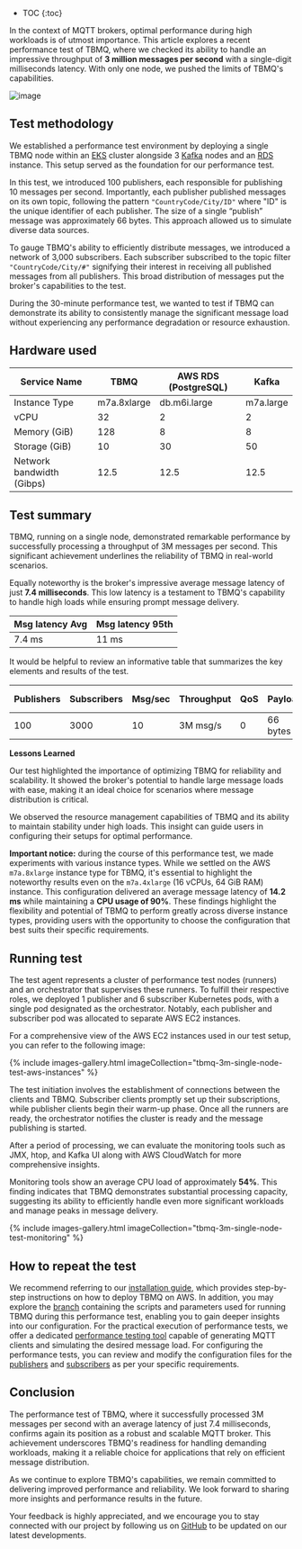 
* TOC
{:toc}

In the context of MQTT brokers, optimal performance during high workloads is of utmost importance. 
This article explores a recent performance test of TBMQ, where we checked its ability to handle an impressive throughput of **3 million messages per second** with a single-digit milliseconds latency.
With only one node, we pushed the limits of TBMQ's capabilities.

![image](/images/mqtt-broker/reference/single-node-test/tbmq-perf-test-diagram.png)

## Test methodology

We established a performance test environment by deploying a single TBMQ node within an [EKS](https://aws.amazon.com/eks/) cluster alongside 3 [Kafka](https://kafka.apache.org/) nodes 
and an [RDS](https://aws.amazon.com/rds/) instance. This setup served as the foundation for our performance test.

In this test, we introduced 100 publishers, each responsible for publishing 10 messages per second. 
Importantly, each publisher published messages on its own topic, following the pattern `"CountryCode/City/ID"` where "ID" is the unique identifier of each publisher.
The size of a single “publish” message was approximately 66 bytes. This approach allowed us to simulate diverse data sources.

To gauge TBMQ's ability to efficiently distribute messages, we introduced a network of 3,000 subscribers. 
Each subscriber subscribed to the topic filter `"CountryCode/City/#"` signifying their interest in receiving all published messages from all publishers. 
This broad distribution of messages put the broker's capabilities to the test.

During the 30-minute performance test, we wanted to test if TBMQ can demonstrate its ability to consistently manage the significant message load 
without experiencing any performance degradation or resource exhaustion.

## Hardware used

| Service Name              | **TBMQ**    | **AWS RDS (PostgreSQL)** | **Kafka** |
|---------------------------|-------------|--------------------------|-----------|
| Instance Type             | m7a.8xlarge | db.m6i.large             | m7a.large |
| vCPU                      | 32          | 2                        | 2         |
| Memory (GiB)              | 128         | 8                        | 8         |
| Storage (GiB)             | 10          | 30                       | 50        |
| Network bandwidth (Gibps) | 12.5        | 12.5                     | 12.5      |

[comment]: <> ( To format table as markdown, please use the online table generator https://www.tablesgenerator.com/markdown_tables )

## Test summary

TBMQ, running on a single node, demonstrated remarkable performance by successfully processing a throughput of 3M messages per second. 
This significant achievement underlines the reliability of TBMQ in real-world scenarios.

Equally noteworthy is the broker's impressive average message latency of just **7.4 milliseconds**. 
This low latency is a testament to TBMQ's capability to handle high loads while ensuring prompt message delivery.

| Msg latency Avg | Msg latency 95th |
|-----------------|------------------|
| 7.4 ms          | 11 ms            |

It would be helpful to review an informative table that summarizes the key elements and results of the test.

| Publishers | Subscribers | Msg/sec | Throughput | QoS | Payload  | TBMQ CPU | TBMQ Memory |
|------------|-------------|---------|------------|-----|----------|----------|-------------|
| 100        | 3000        | 10      | 3M msg/s   | 0   | 66 bytes | 54 %     | 75 GiB      |

**Lessons Learned**

Our test highlighted the importance of optimizing TBMQ for reliability and scalability. 
It showed the broker's potential to handle large message loads with ease, making it an ideal choice for scenarios where message distribution is critical.

We observed the resource management capabilities of TBMQ and its ability to maintain stability under high loads. 
This insight can guide users in configuring their setups for optimal performance.

**Important notice:** during the course of this performance test, we made experiments with various instance types.
While we settled on the AWS `m7a.8xlarge` instance type for TBMQ, it's essential to highlight the noteworthy results even on the `m7a.4xlarge` (16 vCPUs, 64 GiB RAM) instance.
This configuration delivered an average message latency of **14.2 ms** while maintaining a **CPU usage of 90%**.
These findings highlight the flexibility and potential of TBMQ to perform greatly across diverse instance types, 
providing users with the opportunity to choose the configuration that best suits their specific requirements.

## Running test

The test agent represents a cluster of performance test nodes (runners) and an orchestrator that supervises these runners.
To fulfill their respective roles, we deployed 1 publisher and 6 subscriber Kubernetes pods, with a single pod designated as the orchestrator.
Notably, each publisher and subscriber pod was allocated to separate AWS EC2 instances.

For a comprehensive view of the AWS EC2 instances used in our test setup, you can refer to the following image:

{% include images-gallery.html imageCollection="tbmq-3m-single-node-test-aws-instances" %}

The test initiation involves the establishment of connections between the clients and TBMQ. Subscriber clients promptly set up their subscriptions, while publisher clients begin their warm-up phase.
Once all the runners are ready, the orchestrator notifies the cluster is ready and the message publishing is started.

After a period of processing, we can evaluate the monitoring tools such as JMX, htop, and Kafka UI along with AWS CloudWatch for more comprehensive insights.

Monitoring tools show an average CPU load of approximately **54%**.
This finding indicates that TBMQ demonstrates substantial processing capacity, suggesting its ability to efficiently handle even more significant workloads and manage peaks in message delivery.

{% include images-gallery.html imageCollection="tbmq-3m-single-node-test-monitoring" %}

## How to repeat the test

We recommend referring to our [installation guide](/docs/{{docsPrefix}}mqtt-broker/install/cluster/aws-cluster-setup/), which provides step-by-step instructions on how to deploy TBMQ on AWS.
In addition, you may explore the [branch](https://github.com/thingsboard/tbmq/tree/3M-single-node-perf-test/k8s/aws#readme) containing the scripts and parameters used for running TBMQ during this performance test,
enabling you to gain deeper insights into our configuration.
For the practical execution of performance tests, we offer a dedicated [performance testing tool](https://github.com/thingsboard/tb-mqtt-perf-tests/tree/3M-single-node-perf-test) 
capable of generating MQTT clients and simulating the desired message load.
For configuring the performance tests, you can review and modify the configuration files for the 
[publishers](https://github.com/thingsboard/tb-mqtt-perf-tests/blob/3M-single-node-perf-test/k8s/broker-tests-publishers-config.yml) and 
[subscribers](https://github.com/thingsboard/tb-mqtt-perf-tests/blob/3M-single-node-perf-test/k8s/broker-tests-subscribers-config.yml) as per your specific requirements.

## Conclusion

The performance test of TBMQ, where it successfully processed 3M messages per second with an average latency of just 7.4 milliseconds, confirms again its position as a robust and scalable MQTT broker. 
This achievement underscores TBMQ's readiness for handling demanding workloads, making it a reliable choice for applications that rely on efficient message distribution.

As we continue to explore TBMQ's capabilities, we remain committed to delivering improved performance and reliability. 
We look forward to sharing more insights and performance results in the future.

Your feedback is highly appreciated, and we encourage you to stay connected with our project by following us on [GitHub](https://github.com/thingsboard/tbmq) to be updated on our latest developments.
